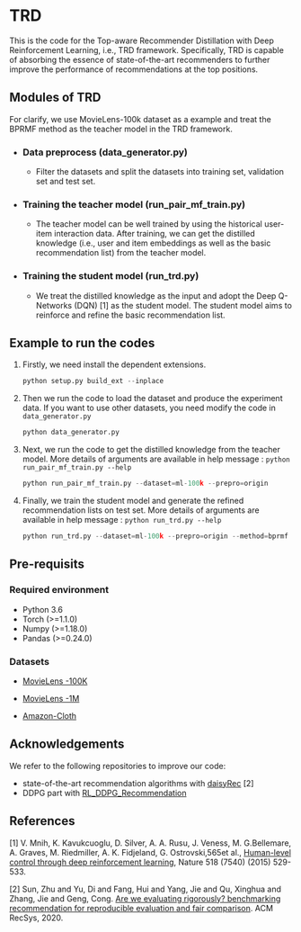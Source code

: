 # TRD
This is the code for the Top-aware Recommender Distillation with Deep Reinforcement Learning, i.e., TRD framework. Specifically, TRD is capable of absorbing the essence of state-of-the-art recommenders to further improve the performance of recommendations at the top positions.
## Modules of TRD
For clarify, we use MovieLens-100k dataset as a example and treat the BPRMF method as the teacher model in the TRD framework.
- ### Data preprocess (data_generator.py)
   - Filter the datasets and split the datasets into training set, validation set and test set. 
- ### Training the teacher model (run_pair_mf_train.py)
   - The teacher model can be well trained by using the historical user-item interaction data. After training, we can get the distilled knowledge (i.e., user and item embeddings as well as the basic recommendation list) from the teacher model.
- ### Training the student model (run_trd.py)
   - We treat the distilled knowledge as the input and adopt the Deep Q-Networks (DQN) [1] as the student model. The student model aims to reinforce and refine the basic recommendation list.

## Example to run the codes

1. Firstly, we need install the dependent extensions.

   ```python
   python setup.py build_ext --inplace
   ```

2. Then we  run the code to load the dataset and produce the experiment data. If you want to use other datasets, you need modify the code in `data_generator.py`

   ```python
   python data_generator.py
   ```

3. Next,  we run the code to get the distilled knowledge from the teacher model. More details of arguments are available in help message : `python run_pair_mf_train.py --help`
   ```python
   python run_pair_mf_train.py --dataset=ml-100k --prepro=origin
   ```
4. Finally, we train the student model and generate the refined recommendation lists on test set. More details of arguments are available in help message : `python run_trd.py --help`
   ```python
   python run_trd.py --dataset=ml-100k --prepro=origin --method=bprmf --n_actions=20 --pred_score=0
   ```
 ## Pre-requisits

### Required environment

- Python 3.6
- Torch (>=1.1.0)
- Numpy (>=1.18.0)
- Pandas (>=0.24.0)

### Datasets

- [MovieLens -100K](https://grouplens.org/datasets/movielens/100k/)

- [MovieLens -1M](https://grouplens.org/datasets/movielens/1m/)

- [Amazon-Cloth](http://snap.stanford.edu/data/amazon/productGraph/categoryFiles/reviews_Clothing_Shoes_and_Jewelry_5.json.gz)
## Acknowledgements

We refer to the following repositories to improve our code:

- state-of-the-art recommendation algorithms  with [daisyRec](https://github.com/AmazingDD/daisyRec) [2]
- DDPG part with [RL_DDPG_Recommendation](https://github.com/bcsrn/RL_DDPG_Recommendation)

## References
[1]  V.  Mnih,  K.  Kavukcuoglu,  D.  Silver,  A.  A.  Rusu,  J.  Veness,  M.  G.Bellemare,  A.  Graves,  M.  Riedmiller,  A.  K.  Fidjeland,  G.  Ostrovski,565et  al.,  [Human-level  control  through  deep  reinforcement learning](),  Nature 518 (7540) (2015) 529-533.

[2] Sun, Zhu and Yu, Di and Fang, Hui and Yang, Jie and Qu, Xinghua and Zhang, Jie and Geng, Cong. [Are we evaluating rigorously? benchmarking recommendation for reproducible evaluation and fair comparison](https://dl.acm.org/doi/abs/10.1145/3383313.3412489). ACM RecSys, 2020.

